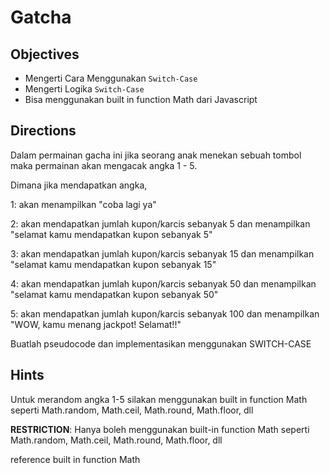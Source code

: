 # Gatcha

## Objectives

- Mengerti Cara Menggunakan `Switch-Case`
- Mengerti Logika `Switch-Case`
- Bisa menggunakan built in function Math dari Javascript

## Directions

Dalam permainan gacha ini jika seorang anak menekan sebuah tombol maka permainan akan mengacak angka 1 - 5.

Dimana jika mendapatkan angka,

1: akan menampilkan "coba lagi ya"

2: akan mendapatkan jumlah kupon/karcis sebanyak 5 dan menampilkan "selamat kamu mendapatkan kupon sebanyak 5"

3: akan mendapatkan jumlah kupon/karcis sebanyak 15 dan menampilkan "selamat kamu mendapatkan kupon sebanyak 15"

4: akan mendapatkan jumlah kupon/karcis sebanyak 50 dan menampilkan "selamat kamu mendapatkan kupon sebanyak 50"

5: akan mendapatkan jumlah kupon/karcis sebanyak 100 dan menampilkan "WOW, kamu menang jackpot! Selamat!!"

Buatlah pseudocode dan implementasikan menggunakan SWITCH-CASE

## Hints

Untuk merandom angka 1-5 silakan menggunakan built in function Math seperti Math.random, Math.ceil, Math.round, Math.floor, dll

**RESTRICTION**: Hanya boleh menggunakan built-in function Math seperti Math.random, Math.ceil, Math.round, Math.floor, dll

reference built in function Math
